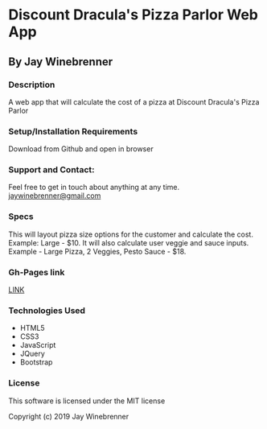 # Discount Dracula's Pizza Parlor Web App

## By **Jay Winebrenner**

### Description

A web app that will calculate the cost of a pizza at Discount Dracula's Pizza Parlor

### Setup/Installation Requirements

Download from Github and open in browser


### Support and Contact:

Feel free to get in touch about anything at any time. jaywinebrenner@gmail.com


### Specs

This will layout pizza size options for the customer and calculate the cost. Example: Large - $10. It will also calculate user veggie and sauce inputs. Example - Large Pizza, 2 Veggies, Pesto Sauce - $18.

### Gh-Pages link

[LINK](https://jaywinebrenner.github.io/Code-Review-4-Pizza-Shop/)

### Technologies Used

 - HTML5
 - CSS3
 - JavaScript
 - JQuery
 - Bootstrap

### License

This software is licensed under the MIT license

Copyright (c) 2019 Jay Winebrenner
